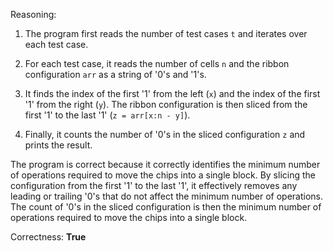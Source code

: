 Reasoning:

1. The program first reads the number of test cases `t` and iterates over each test case.

2. For each test case, it reads the number of cells `n` and the ribbon configuration `arr` as a string of '0's and '1's.

3. It finds the index of the first '1' from the left (`x`) and the index of the first '1' from the right (`y`). The ribbon configuration is then sliced from the first '1' to the last '1' (`z = arr[x:n - y]`).

4. Finally, it counts the number of '0's in the sliced configuration `z` and prints the result.

The program is correct because it correctly identifies the minimum number of operations required to move the chips into a single block. By slicing the configuration from the first '1' to the last '1', it effectively removes any leading or trailing '0's that do not affect the minimum number of operations. The count of '0's in the sliced configuration is then the minimum number of operations required to move the chips into a single block.

Correctness: **True**